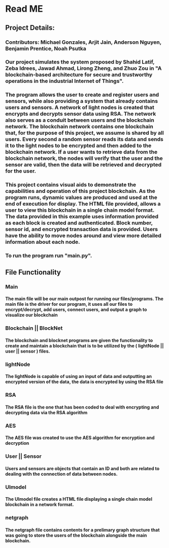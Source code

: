 # Read ME

## Project Details: 

### Contributors: Michael Gonzales, Arjit Jain, Anderson Nguyen, Benjamin Prentice, Noah Psutka

### Our project simulates the system proposed by Shahid Latif, Zeba Idrees, Jawad Ahmad, Lirong Zheng, and Zhuo Zou in "A blockchain-based architecture for secure and trustworthy operations in the industrial Internet of Things".

### The program allows the user to create and register users and sensors, while also providing a system that already contains users and sensors. A network of light nodes is created that encrypts and decrypts sensor data using RSA. The network also serves as a conduit between users and the blockchain network. The blockchain network contains one blockchain that, for the purpose of this project, we assume is shared by all users. Every second a random sensor reads its data and sends it to the light nodes to be encrypted and then added to the blockchain network. If a user wants to retrieve data from the blockchain network, the nodes will verify that the user and the sensor are valid, then the data will be retrieved and decrypted for the user.

### This project contains visual aids to demonstrate the capabilities and operation of this project blockchain. As the program runs, dynamic values are produced and used at the end of execution for display. The HTML file provided, allows a user to view this blockchain in a single chain model format. The data provided in this example uses information provided as each block is created and authenticated. Block number, sensor id, and encrypted transaction data is provided. Users have the ability to move nodes around and view more detailed information about each node.

### To run the program run "main.py".


## File Functionality

### Main
#### The main file will be our main outpost for running our files/programs. The main file is the driver for our program, it uses all our files to encrypt/decrypt, add users, connect users, and output a graph to visualize our blockchain

### Blockchain || BlockNet
#### The blockchain and blocknet programs are given the functionality to create and maintain a blockchain that is to be utilized by the ( lightNode || user || sensor ) files.

### lightNode
#### The lightNode is capable of using an input of data and outputting an encrypted version of the data, the data is encrypted by using the RSA file

### RSA
#### The RSA file is the one that has been coded to deal with encrypting and decrypting data via the RSA algorithm

### AES 
#### The AES file was created to use the AES algorithm for encryption and decryption

### User || Sensor
#### Users and sensors are objects that contain an ID and both are related to dealing with the connection of data between nodes. 

### UImodel
#### The UImodel file creates a HTML file displaying a single chain model blockchain in a network format.

### netgraph
#### The netgraph file contains contents for a prelimary graph structure that was going to store the users of the blockchain alongside the main blockchain.